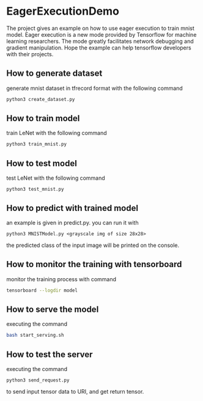 # EagerExecutionDemo
The project gives an example on how to use eager execution to train mnist model. Eager execution is a new mode provided by Tensorflow for machine learning researchers. The mode greatly facilitates network debugging and gradient manipulation. Hope the example can help tensorflow developers with their projects.

## How to generate dataset
generate mnist dataset in tfrecord format with the following command

```Bash
python3 create_dataset.py
```

## How to train model
train LeNet with the following command

```Bash
python3 train_mnist.py
```

## How to test model
test LeNet with the following command

```Base
python3 test_mnist.py
```

## How to predict with trained model
an example is given in predict.py. you can run it with

```Base
python3 MNISTModel.py <grayscale img of size 28x28>
```

the predicted class of the input image will be printed on the console.

## How to monitor the training with tensorboard
monitor the training process with command

```Bash
tensorboard --logdir model
```

## How to serve the model
executing the command

```Bash
bash start_serving.sh
```

## How to test the server
executing the command

```Base
python3 send_request.py
```

to send input tensor data to URI, and get return tensor.

